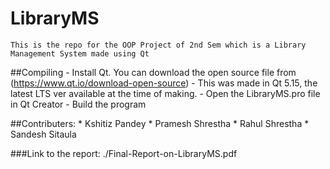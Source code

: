 # LibraryMS
    This is the repo for the OOP Project of 2nd Sem which is a Library Management System made using Qt
    

##Compiling
    - Install Qt. You can download the open source file from (https://www.qt.io/download-open-source)
    - This was made in Qt 5.15, the latest LTS ver available at the time of making.
    - Open the LibraryMS.pro file in Qt Creator
    - Build the program


##Contributers:
    * Kshitiz Pandey
    * Pramesh Shrestha
    * Rahul Shrestha
    * Sandesh Sitaula
   
###Link to the report:
./Final-Report-on-LibraryMS.pdf
